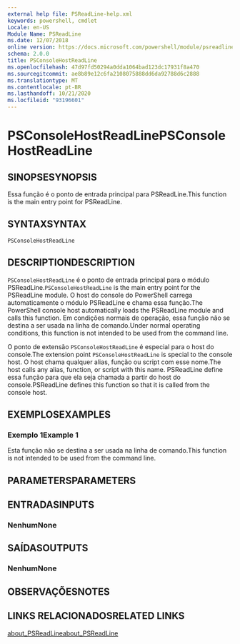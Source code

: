 ```yaml
---
external help file: PSReadLine-help.xml
keywords: powershell, cmdlet
Locale: en-US
Module Name: PSReadLine
ms.date: 12/07/2018
online version: https://docs.microsoft.com/powershell/module/psreadline/psconsolehostreadline?view=powershell-7&WT.mc_id=ps-gethelp
schema: 2.0.0
title: PSConsoleHostReadLine
ms.openlocfilehash: 47d97fd50294a0dda1064bad123dc17931f8a470
ms.sourcegitcommit: ae8b89e12c6fa2108075888dd6da92788d6c2888
ms.translationtype: MT
ms.contentlocale: pt-BR
ms.lasthandoff: 10/21/2020
ms.locfileid: "93196601"
---
```

# <span data-ttu-id="97a25-103">PSConsoleHostReadLine</span><span class="sxs-lookup"><span data-stu-id="97a25-103">PSConsoleHostReadLine</span></span>

## <span data-ttu-id="97a25-104">SINOPSE</span><span class="sxs-lookup"><span data-stu-id="97a25-104">SYNOPSIS</span></span>
<span data-ttu-id="97a25-105">Essa função é o ponto de entrada principal para PSReadLine.</span><span class="sxs-lookup"><span data-stu-id="97a25-105">This function is the main entry point for PSReadLine.</span></span>

## <span data-ttu-id="97a25-106">SYNTAX</span><span class="sxs-lookup"><span data-stu-id="97a25-106">SYNTAX</span></span>

```
PSConsoleHostReadLine
```

## <span data-ttu-id="97a25-107">DESCRIPTION</span><span class="sxs-lookup"><span data-stu-id="97a25-107">DESCRIPTION</span></span>

<span data-ttu-id="97a25-108">`PSConsoleHostReadLine` é o ponto de entrada principal para o módulo PSReadLine.</span><span class="sxs-lookup"><span data-stu-id="97a25-108">`PSConsoleHostReadLine` is the main entry point for the PSReadLine module.</span></span> <span data-ttu-id="97a25-109">O host do console do PowerShell carrega automaticamente o módulo PSReadLine e chama essa função.</span><span class="sxs-lookup"><span data-stu-id="97a25-109">The PowerShell console host automatically loads the PSReadLine module and calls this function.</span></span> <span data-ttu-id="97a25-110">Em condições normais de operação, essa função não se destina a ser usada na linha de comando.</span><span class="sxs-lookup"><span data-stu-id="97a25-110">Under normal operating conditions, this function is not intended to be used from the command line.</span></span>

<span data-ttu-id="97a25-111">O ponto de extensão `PSConsoleHostReadLine` é especial para o host do console.</span><span class="sxs-lookup"><span data-stu-id="97a25-111">The extension point `PSConsoleHostReadLine` is special to the console host.</span></span> <span data-ttu-id="97a25-112">O host chama qualquer alias, função ou script com esse nome.</span><span class="sxs-lookup"><span data-stu-id="97a25-112">The host calls any alias, function, or script with this name.</span></span> <span data-ttu-id="97a25-113">PSReadLine define essa função para que ela seja chamada a partir do host do console.</span><span class="sxs-lookup"><span data-stu-id="97a25-113">PSReadLine defines this function so that it is called from the console host.</span></span>

## <span data-ttu-id="97a25-114">EXEMPLOS</span><span class="sxs-lookup"><span data-stu-id="97a25-114">EXAMPLES</span></span>

### <span data-ttu-id="97a25-115">Exemplo 1</span><span class="sxs-lookup"><span data-stu-id="97a25-115">Example 1</span></span>

<span data-ttu-id="97a25-116">Esta função não se destina a ser usada na linha de comando.</span><span class="sxs-lookup"><span data-stu-id="97a25-116">This function is not intended to be used from the command line.</span></span>

## <span data-ttu-id="97a25-117">PARAMETERS</span><span class="sxs-lookup"><span data-stu-id="97a25-117">PARAMETERS</span></span>

## <span data-ttu-id="97a25-118">ENTRADAS</span><span class="sxs-lookup"><span data-stu-id="97a25-118">INPUTS</span></span>

### <span data-ttu-id="97a25-119">Nenhum</span><span class="sxs-lookup"><span data-stu-id="97a25-119">None</span></span>

## <span data-ttu-id="97a25-120">SAÍDAS</span><span class="sxs-lookup"><span data-stu-id="97a25-120">OUTPUTS</span></span>

### <span data-ttu-id="97a25-121">Nenhum</span><span class="sxs-lookup"><span data-stu-id="97a25-121">None</span></span>

## <span data-ttu-id="97a25-122">OBSERVAÇÕES</span><span class="sxs-lookup"><span data-stu-id="97a25-122">NOTES</span></span>

## <span data-ttu-id="97a25-123">LINKS RELACIONADOS</span><span class="sxs-lookup"><span data-stu-id="97a25-123">RELATED LINKS</span></span>

[<span data-ttu-id="97a25-124">about_PSReadLine</span><span class="sxs-lookup"><span data-stu-id="97a25-124">about_PSReadLine</span></span>](./About/about_PSReadLine.md)
